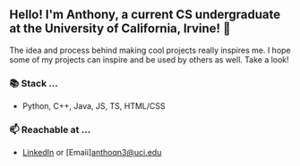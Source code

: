 ## Hello! I'm Anthony, a current CS undergraduate at the University of California, Irvine! 👋

The idea and process behind making cool projects really inspires me. I hope some of my projects can inspire and be used by others as well. Take a look! 

### 📚 Stack ...
- Python, C++, Java, JS, TS, HTML/CSS

### 📫 Reachable at ...
- [LinkedIn](https://www.linkedin.com/in/anguyen2000/) or [Emaii]<anthoqn3@uci.edu>

<!--
**toeeeee/toeeeee** is a ✨ _special_ ✨ repository because its `README.md` (this file) appears on your GitHub profile.

Here are some ideas to get you started:

- 🔭 I’m currently working on ...
- 🌱 I’m currently learning ...
- 👯 I’m looking to collaborate on ...
- 🤔 I’m looking for help with ...
- 💬 Ask me about ...
- 📫 How to reach me: ...
- 😄 Pronouns: ...
- ⚡ Fun fact: ...
-->
